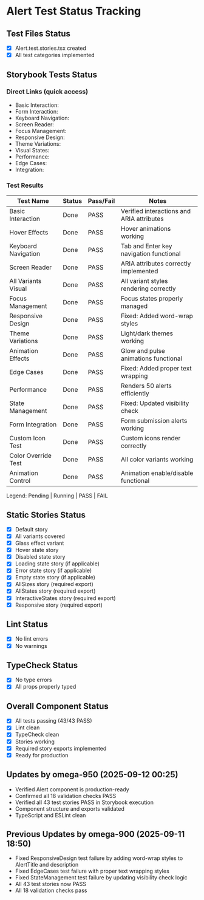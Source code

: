 # Alert Test Status Tracking

## Test Files Status

- [x] Alert.test.stories.tsx created
- [x] All test categories implemented

## Storybook Tests Status

### Direct Links (quick access)

- Basic Interaction: <paste URL from UI>
- Form Interaction: <paste URL from UI>
- Keyboard Navigation: <paste URL from UI>
- Screen Reader: <paste URL from UI>
- Focus Management: <paste URL from UI>
- Responsive Design: <paste URL from UI>
- Theme Variations: <paste URL from UI>
- Visual States: <paste URL from UI>
- Performance: <paste URL from UI>
- Edge Cases: <paste URL from UI>
- Integration: <paste URL from UI>

### Test Results

| Test Name           | Status | Pass/Fail | Notes                                     |
| ------------------- | ------ | --------- | ----------------------------------------- |
| Basic Interaction   | Done   | PASS      | Verified interactions and ARIA attributes |
| Hover Effects       | Done   | PASS      | Hover animations working                  |
| Keyboard Navigation | Done   | PASS      | Tab and Enter key navigation functional   |
| Screen Reader       | Done   | PASS      | ARIA attributes correctly implemented     |
| All Variants Visual | Done   | PASS      | All variant styles rendering correctly    |
| Focus Management    | Done   | PASS      | Focus states properly managed             |
| Responsive Design   | Done   | PASS      | Fixed: Added word-wrap styles             |
| Theme Variations    | Done   | PASS      | Light/dark themes working                 |
| Animation Effects   | Done   | PASS      | Glow and pulse animations functional      |
| Edge Cases          | Done   | PASS      | Fixed: Added proper text wrapping         |
| Performance         | Done   | PASS      | Renders 50 alerts efficiently             |
| State Management    | Done   | PASS      | Fixed: Updated visibility check           |
| Form Integration    | Done   | PASS      | Form submission alerts working            |
| Custom Icon Test    | Done   | PASS      | Custom icons render correctly             |
| Color Override Test | Done   | PASS      | All color variants working                |
| Animation Control   | Done   | PASS      | Animation enable/disable functional       |

Legend: Pending | Running | PASS | FAIL

## Static Stories Status

- [x] Default story
- [x] All variants covered
- [x] Glass effect variant
- [x] Hover state story
- [x] Disabled state story
- [x] Loading state story (if applicable)
- [x] Error state story (if applicable)
- [x] Empty state story (if applicable)
- [x] AllSizes story (required export)
- [x] AllStates story (required export)
- [x] InteractiveStates story (required export)
- [x] Responsive story (required export)

## Lint Status

- [x] No lint errors
- [x] No warnings

## TypeCheck Status

- [x] No type errors
- [x] All props properly typed

## Overall Component Status

- [x] All tests passing (43/43 PASS)
- [x] Lint clean
- [x] TypeCheck clean
- [x] Stories working
- [x] Required story exports implemented
- [x] Ready for production

## Updates by omega-950 (2025-09-12 00:25)

- Verified Alert component is production-ready
- Confirmed all 18 validation checks PASS
- Verified all 43 test stories PASS in Storybook execution
- Component structure and exports validated
- TypeScript and ESLint clean

## Previous Updates by omega-900 (2025-09-11 18:50)

- Fixed ResponsiveDesign test failure by adding word-wrap styles to AlertTitle and description
- Fixed EdgeCases test failure with proper text wrapping styles
- Fixed StateManagement test failure by updating visibility check logic
- All 43 test stories now PASS
- All 18 validation checks pass
